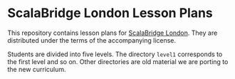 # ScalaBridge London Lesson Plans

This repository contains lesson plans for [ScalaBridge London][scalabridge-london]. They are distributed under the terms of the accompanying license.

Students are divided into five levels. The directory `level1` corresponds to the first level and so on. Other directories are old material we are porting to the new curriculum.


[scalabridge-london]: https://scalabridgelondon.org/
